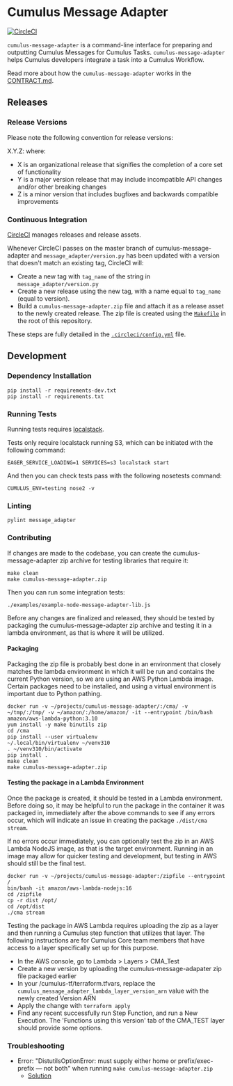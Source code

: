 # Cumulus Message Adapter

[![CircleCI](https://circleci.com/gh/nasa/cumulus-message-adapter.svg?style=svg)](https://circleci.com/gh/nasa/cumulus-message-adapter)

`cumulus-message-adapter` is a command-line interface for preparing and outputting Cumulus Messages for Cumulus Tasks. `cumulus-message-adapter` helps Cumulus developers integrate a task into a Cumulus Workflow.

Read more about how the `cumulus-message-adapter` works in the [CONTRACT.md](./CONTRACT.md).

## Releases

### Release Versions

Please note the following convention for release versions:

X.Y.Z: where:

* X is an organizational release that signifies the completion of a core set of functionality
* Y is a major version release that may include incompatible API changes and/or other breaking changes
* Z is a minor version that includes bugfixes and backwards compatible improvements

### Continuous Integration

[CircleCI](https://circleci.com/gh/nasa/cumulus-message-adapter) manages releases and release assets.

Whenever CircleCI passes on the master branch of cumulus-message-adapter and `message_adapter/version.py` has been updated with a version that doesn't match an existing tag, CircleCI will:

* Create a new tag with `tag_name` of the string in `message_adapter/version.py`
* Create a new release using the new tag, with a name equal to `tag_name` (equal to version).
* Build a `cumulus-message-adapter.zip` file and attach it as a release asset to the newly created release. The zip file is created using the [`Makefile`](./Makefile) in the root of this repository.

These steps are fully detailed in the [`.circleci/config.yml`](./.circleci/config.yml) file.

## Development

### Dependency Installation

```shell
pip install -r requirements-dev.txt
pip install -r requirements.txt
```

### Running Tests

Running tests requires [localstack](https://github.com/localstack/localstack).

Tests only require localstack running S3, which can be initiated with the following command:

```shell
EAGER_SERVICE_LOADING=1 SERVICES=s3 localstack start
```

And then you can check tests pass with the following nosetests command:

```shell
CUMULUS_ENV=testing nose2 -v
```

### Linting

```shell
pylint message_adapter
```

### Contributing

If changes are made to the codebase, you can create the cumulus-message-adapter zip archive for testing libraries that require it:

```shell
make clean
make cumulus-message-adapter.zip
```

Then you can run some integration tests:

```shell
./examples/example-node-message-adapter-lib.js
```

Before any changes are finalized and released, they should be tested by packaging the cumulus-message-adapter zip archive and testing it in a lambda environment, as that is where it will be utilized.

#### Packaging

Packaging the zip file is probably best done in an environment that closely matches the lambda environment in which it will be run and contains the current Python version, so we are using an AWS Python Lambda image. Certain packages need to be installed, and using a virtual environment is important due to Python pathing.

```shell
docker run -v ~/projects/cumulus-message-adapter/:/cma/ -v ~/tmp/:/tmp/ -v ~/amazon/:/home/amazon/ -it --entrypoint /bin/bash amazon/aws-lambda-python:3.10
yum install -y make binutils zip
cd /cma
pip install --user virtualenv
~/.local/bin/virtualenv ~/venv310
. ~/venv310/bin/activate
pip install .
make clean
make cumulus-message-adapter.zip
```

#### Testing the package in a Lambda Environment

Once the package is created, it should be tested in a Lambda environment. Before doing so, it may be helpful to run the package in the container it was packaged in, immediately after the above commands to see if any errors occur, which will indicate an issue in creating the package `./dist/cma stream`.

If no errors occur immediately, you can optionally test the zip in an AWS Lambda NodeJS image, as that is the target environment. Running in an image may allow for quicker testing and development, but testing in AWS should still be the final test.

```shell
docker run -v ~/projects/cumulus-message-adapter:/zipfile --entrypoint /
bin/bash -it amazon/aws-lambda-nodejs:16
cd /zipfile
cp -r dist /opt/
cd /opt/dist
./cma stream
```

Testing the package in AWS Lambda requires uploading the zip as a layer and then running a Cumulus step function that utilizes that layer. The following instructions are for Cumulus Core team members that have access to a layer specifically set up for this purpose.

* In the AWS console, go to Lambda > Layers > CMA_Test
* Create a new version by uploading the cumulus-message-adapater zip file packaged earlier
* In your /cumulus-tf/terraform.tfvars, replace the `cumulus_message_adapter_lambda_layer_version_arn` value with the newly created Version ARN
* Apply the change with `terraform apply`
* Find any recent successfully run Step Function, and run a New Execution. The 'Functions using this version' tab of the CMA_TEST layer should provide some options.

### Troubleshooting

* Error: "DistutilsOptionError: must supply either home or prefix/exec-prefix — not both" when running `make cumulus-message-adapter.zip`
  * [Solution](https://stackoverflow.com/a/24357384)
